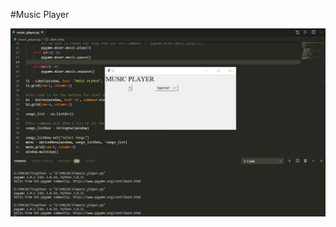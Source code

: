 #Music Player

<img src ="https://github.com/Priya96-sketch/Py-Scripts/blob/main/Music_Player/music%20player%20sc.jpg">
